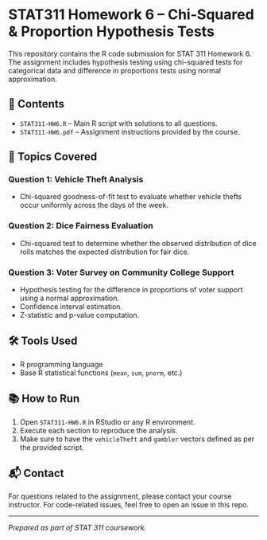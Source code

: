 # STAT311 Homework 6 – Chi-Squared & Proportion Hypothesis Tests

This repository contains the R code submission for STAT 311 Homework 6. The assignment includes hypothesis testing using chi-squared tests for categorical data and difference in proportions tests using normal approximation.

## 📄 Contents

- `STAT311-HW6.R` – Main R script with solutions to all questions.
- `STAT311-HW6.pdf` – Assignment instructions provided by the course.

## 🧪 Topics Covered

### Question 1: Vehicle Theft Analysis
- Chi-squared goodness-of-fit test to evaluate whether vehicle thefts occur uniformly across the days of the week.

### Question 2: Dice Fairness Evaluation
- Chi-squared test to determine whether the observed distribution of dice rolls matches the expected distribution for fair dice.

### Question 3: Voter Survey on Community College Support
- Hypothesis testing for the difference in proportions of voter support using a normal approximation.
- Confidence interval estimation.
- Z-statistic and p-value computation.

## 🛠️ Tools Used
- R programming language
- Base R statistical functions (`mean`, `sum`, `pnorm`, etc.)

## 📚 How to Run

1. Open `STAT311-HW6.R` in RStudio or any R environment.
2. Execute each section to reproduce the analysis.
3. Make sure to have the `vehicleTheft` and `gambler` vectors defined as per the provided script.

## 📬 Contact

For questions related to the assignment, please contact your course instructor. For code-related issues, feel free to open an issue in this repo.

---

*Prepared as part of STAT 311 coursework.*
